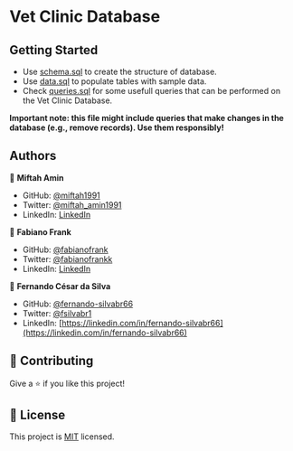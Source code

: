 # Vet Clinic Database

## Getting Started
- Use [schema.sql](./schema.sq) to create the structure of database.
- Use [data.sql](./data.sql) to populate tables with sample data.
- Check [queries.sql](./queries.sql) for some usefull queries that can be performed on the Vet Clinic Database. 

**Important note: this file might include queries that make changes in the database (e.g., remove records). Use them responsibly!**

## Authors

👤 **Miftah Amin**

- GitHub: [@miftah1991](https://github.com/miftah1991)
- Twitter: [@miftah_amin1991](https://twitter.com/miftah_amin1991)
- LinkedIn: [LinkedIn](https://linkedin.com/in/miftah1991)

👤 **Fabiano Frank**

- GitHub: [@fabianofrank](https://github.com/fabianofrank)
- Twitter: [@fabianofrankk](https://twitter.com/@fabianofrankk)
- LinkedIn: [LinkedIn](https://www.linkedin.com/in/fabianofrank/)

👤 **Fernando César da Silva**

- GitHub: [@fernando-silvabr66](https://github.com/fernando-silvabr66)
- Twitter: [@fsilvabr1](https://twitter.com/fsilvabr1)
- LinkedIn: [https://linkedin.com/in/fernando-silvabr66](https://linkedin.com/in/fernando-silvabr66)



## 🤝 Contributing

Give a ⭐️ if you like this project!

## 📝 License

This project is [MIT](./MIT.md) licensed.